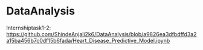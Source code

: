 # DataAnalysis

Internshiptask1-2:
https://github.com/ShindeAnjali2k6/DataAnalysis/blob/a9826ea3dfbdffd3a2a15ba456b7c0df15b6fada/Heart_Disease_Predictive_Model.ipynb
